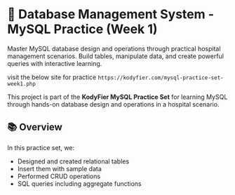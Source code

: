 # 🏥 Database Management System - MySQL Practice (Week 1)
Master MySQL database design and operations through practical hospital management scenarios. Build tables, manipulate data, and create powerful queries with interactive learning.

visit the below site for practice
`https://kodyfier.com/mysql-practice-set-week1.php`

This project is part of the **KodyFier MySQL Practice Set** for learning MySQL through hands-on database design and operations in a hospital scenario.

## 📚 Overview
In this practice set, we:
- Designed and created relational tables
- Insert them with sample data
- Performed CRUD operations
- SQL queries including aggregate functions